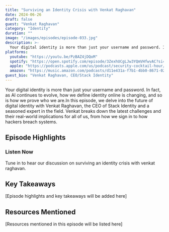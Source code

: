```yaml
---
title: "Surviving an Identity Crisis with Venkat Raghavan"
date: 2024-06-26
draft: false
guest: "Venkat Raghavan"
category: "Identity"
duration: ""
image: "/images/episodes/episode-033.jpg"
description: >-
  Your digital identity is more than just your username and password. In fact, as AI continues to evolve, how we define identity online is changing, and so is how we prove who we are.In this episode, we delve into the future of digital identity with Venkat Raghavan, the CEO of Stack Identity and a seasoned expert in the field. Venkat breaks down the latest challenges and their real-world implications for all of us, from how we sign in to how hackers breach systems.
platforms:
  youtube: "https://youtu.be/PzBAZ4jDQoM"
  spotify: "https://open.spotify.com/episode/3ZexhUCgLJw3YQmVHfwvAC?si=17bdf594b7314623"
  apple: "https://podcasts.apple.com/us/podcast/security-cocktail-hour/id1679376200?i=1000660317547"
  amazon: "https://music.amazon.com/podcasts/d11e431a-f7b1-4bb0-8671-024afce9ade6/security-cocktail-hour"
guest_bio: "Venkat Raghavan, CEO/Stack Identity"
---
```


Your digital identity is more than just your username and password. In fact, as AI continues to evolve, how we define identity online is changing, and so is how we prove who we are.In this episode, we delve into the future of digital identity with Venkat Raghavan, the CEO of Stack Identity and a seasoned expert in the field. Venkat breaks down the latest challenges and their real-world implications for all of us, from how we sign in to how hackers breach systems.

## Episode Highlights

### Listen Now

Tune in to hear our discussion on surviving an identity crisis with venkat raghavan.

## Key Takeaways

[Episode highlights and key takeaways will be added here]

## Resources Mentioned

[Resources mentioned in this episode will be listed here]




